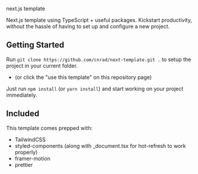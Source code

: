 next.js template

Next.js template using TypeScript + useful packages. Kickstart productivity, without the hassle of having to set up and configure a new project.

## Getting Started

Run `git clone https://github.com/cnrad/next-template.git .` to setup the project in your current folder.

-   (or click the "use this template" on this repository page)

Just run `npm install` (or `yarn install`) and start working on your project immediately.

## Included

This template comes prepped with:

-   TailwindCSS
-   styled-components (along with \_document.tsx for hot-refresh to work properly)
-   framer-motion
-   prettier
